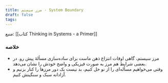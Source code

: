 ```yaml
---
title: مرز سیستم - System Boundary
draft: false
tags:
---
```


منبع: [[کتاب Thinking in Systems - a Primer]]
### خلاصه

- مرز سیستم، گاهی اوقات انتزاع ذهن ماست برای ساده‌سازی مسألهٔ پیش رو. در بعضی شرایط هم مرز به صورت فیزیکی و واضح خودش را نشان می‌دهد.
- وقتی می‌خواهیم مسأله‌ای را از نو حل کنیم، بد نیست یک دور مرزها را کنار بزنیم و آزادانه سبک و سنگینش کنیم.